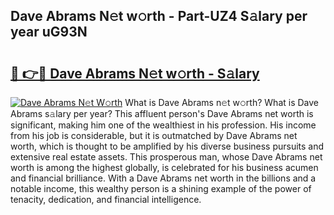 ## Dave Abrams N𝚎t w𝚘rth - Part-UZ4 S𝚊lary per year uG93N

# <h2><a href="http://gc3p3li.nevu.top/?p=Dave+Abrams">🔗 👉🔴 Dave Abrams N𝚎t w𝚘rth - S𝚊lary</a></h2>

[![Dave Abrams N𝚎t W𝚘rth](https://i.imgur.com/Oavwk0R.jpeg)](http://gc3p3li.nevu.top/?p=Dave+Abrams)
What is Dave Abrams n𝚎t w𝚘rth? What is Dave Abrams s𝚊lary per year?
This affluent person's Dave Abrams net worth is significant, making him one of the wealthiest in his profession. His income from his job is considerable, but it is outmatched by Dave Abrams net worth, which is thought to be amplified by his diverse business pursuits and extensive real estate assets. This prosperous man, whose Dave Abrams net worth is among the highest globally, is celebrated for his business acumen and financial brilliance. With a Dave Abrams net worth in the billions and a notable income, this wealthy person is a shining example of the power of tenacity, dedication, and financial intelligence.
